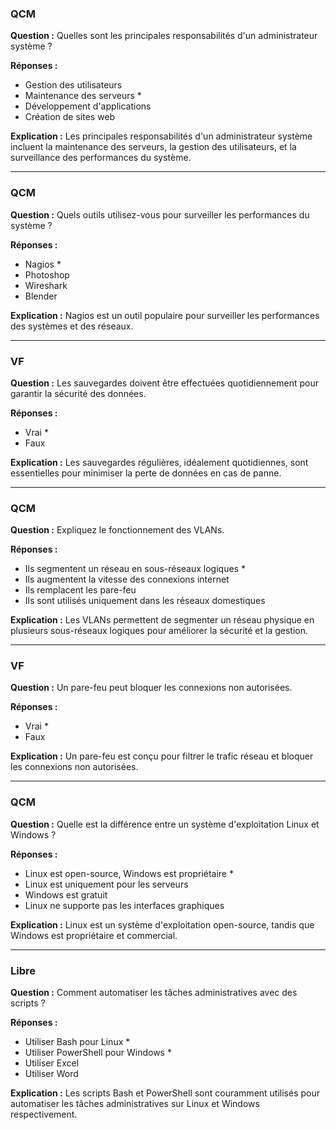 ### QCM
**Question :**
Quelles sont les principales responsabilités d'un administrateur système ?

**Réponses :**
- Gestion des utilisateurs  
- Maintenance des serveurs *  
- Développement d'applications  
- Création de sites web  

**Explication :**
Les principales responsabilités d'un administrateur système incluent la maintenance des serveurs, la gestion des utilisateurs, et la surveillance des performances du système.

---

### QCM
**Question :**
Quels outils utilisez-vous pour surveiller les performances du système ?

**Réponses :**
- Nagios *  
- Photoshop  
- Wireshark  
- Blender  

**Explication :**
Nagios est un outil populaire pour surveiller les performances des systèmes et des réseaux.

---

### VF
**Question :**
Les sauvegardes doivent être effectuées quotidiennement pour garantir la sécurité des données.

**Réponses :**
- Vrai *  
- Faux  

**Explication :**
Les sauvegardes régulières, idéalement quotidiennes, sont essentielles pour minimiser la perte de données en cas de panne.

---

### QCM
**Question :**
Expliquez le fonctionnement des VLANs.

**Réponses :**
- Ils segmentent un réseau en sous-réseaux logiques *  
- Ils augmentent la vitesse des connexions internet  
- Ils remplacent les pare-feu  
- Ils sont utilisés uniquement dans les réseaux domestiques  

**Explication :**
Les VLANs permettent de segmenter un réseau physique en plusieurs sous-réseaux logiques pour améliorer la sécurité et la gestion.

---

### VF
**Question :**
Un pare-feu peut bloquer les connexions non autorisées.

**Réponses :**
- Vrai *  
- Faux  

**Explication :**
Un pare-feu est conçu pour filtrer le trafic réseau et bloquer les connexions non autorisées.

---

### QCM
**Question :**
Quelle est la différence entre un système d'exploitation Linux et Windows ?

**Réponses :**
- Linux est open-source, Windows est propriétaire *  
- Linux est uniquement pour les serveurs  
- Windows est gratuit  
- Linux ne supporte pas les interfaces graphiques  

**Explication :**
Linux est un système d'exploitation open-source, tandis que Windows est propriétaire et commercial.

---

### Libre
**Question :**
Comment automatiser les tâches administratives avec des scripts ?

**Réponses :**
- Utiliser Bash pour Linux *  
- Utiliser PowerShell pour Windows *  
- Utiliser Excel  
- Utiliser Word  

**Explication :**
Les scripts Bash et PowerShell sont couramment utilisés pour automatiser les tâches administratives sur Linux et Windows respectivement.